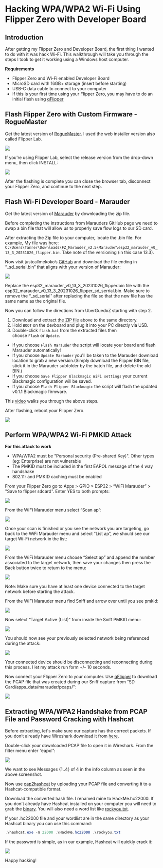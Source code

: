 # Hacking WPA/WPA2 Wi-Fi Using Flipper Zero with Developer Board

## Introduction
After getting my Flipper Zero and Developer Board, the first thing I wanted to do with it was hack Wi-Fi. This walkthrough will take you through the steps I took to get it working using a Windows host computer. 

**Requirements**
- Flipper Zero and Wi-Fi enabled Developer Board
- MicroSD card with 16GB+ storage (insert before starting)
- USB-C data cable to connect to your computer
- If this is your first time using your Flipper Zero, you may have to do an initial flash using [qFlipper](https://flipperzero.one/update)

## Flash Flipper Zero with Custom Firmware - RogueMaster
Get the latest version of [RogueMaster](https://github.com/RogueMaster/flipperzero-firmware-wPlugins/releases). I used the web installer version also called Flipper Lab.

![](images/roguemaster-latest.png)

If you're using Flipper Lab, select the release version from the drop-down menu, then click INSTALL:

![](images/flipper-lab-web-installer.png)

After the flashing is complete you can close the browser tab, disconnect your Flipper Zero, and continue to the next step.

## Flash Wi-Fi Developer Board - Marauder
Get the latest version of [Marauder](https://github.com/UberGuidoZ/Flipper/tree/main/Wifi_DevBoard/FZ_Marauder_Flasher) by downloading the zip file. 

Before completing the instructions from Marauders GitHub page we need to swap a bin file that will allow us to properly save flow logs to our SD card. 

After extracting the Zip file to your computer,  locate the .bin file. For example, My file was here: `C:\Users\Tanner\Downloads\FZ_Marauder_v2.5\Marauder\esp32_marauder_v0_13_3_20231026_flipper.bin`. Take note of the versioning (in this case 13.3).

Now visit justcallmekoko’s [GitHub](https://github.com/justcallmekoko/ESP32Marauder/releases) and download the file ending in “_sd_serial.bin” that aligns with your version of Marauder:

![](images/sd-serial-file.png)

Replace the esp32_marauder_v0_13_3_20231026_flipper.bin file with the esp32_marauder_v0_13_3_20231026_flipper_sd_serrial.bin. Make sure to remove the “_sd_serial” after replacing the file so that the new file has the same name as the original file. 

Now you can follow the directions from UberGuedoZ starting with step 2. 
1. Download and extract [the ZIP file](https://github.com/UberGuidoZ/Flipper/raw/main/Wifi_DevBoard/FZ_Marauder_Flasher/FZ_Marauder_v2.5.zip) above to the same directory.
2. Hold `BOOT` on the devboard and plug it into your PC directly via USB.
3. Double-click `flash.bat` from the extracted files then choose `Flash` or `Update`.
- If you choose `Flash Marauder` the script will locate your board and flash Marauder automatically!
- If you choose `Update Marauder` you'll be taken to the Marauder download location to grab a new version.(Simply download the Flipper BIN file, stick it in the Marauder subfolder by the batch file, and delete the old BIN.)
- If you choose `Save Flipper Blackmagic WiFi settings` your current Blackmagic configuration will be saved.
- If you choose `Flash Flipper Blackmagic` the script will flash the updated v0.1.1 Blackmagic firmware.

This [video](https://www.youtube.com/watch?v=um_acrDaBK4) walks you through the above steps.

After flashing, reboot your Flipper Zero.

![](images/reboot-flipper.png)

## Perform WPA/WPA2 Wi-Fi PMKID Attack
**For this attack to work**
- WPA/WPA2 must be "Personal security (Pre-shared Key)". Other types (eg: Enterprise) are not vulnerable
- The PMKID must be included in the first EAPOL message of the 4 way handshake
- 802.11r and PMKID caching must be enabled

From your Flipper Zero go to Apps > GPIO > ESP32 > “WiFi Marauder” > "Save to flipper sdcard". Enter YES to both prompts:

![](images/save-to-sd-card.png)

From the WiFi Marauder menu select “Scan ap”:

![](images/scan-ap.png)

Once your scan is finished or you see the network you are targeting, go back to the WiFi Marauder menu and select “List ap”, we should see our target Wi-Fi network in the list:

![](images/ap-list.png)

From the WiFi Marauder menu choose “Select ap” and append the number associated to the target network, then save your changes then press the Back button twice to return to the menu:

![](images/select-ap.png)

Note: Make sure you have at least one device connected to the target network before starting the attack.

From the WiFi Marauder menu find Sniff and arrow over until you see pmkid:

![](images/sniff-pmkid.png)

Now select “Target Active (List)” from inside the Sniff PMKID menu:

![](images/pmkid-target-active-list.png)

You should now see your previously selected network being referenced during the attack:

![](images/pmkid-deauth.png)

Your connected device should be disconnecting and reconnecting during this process. I let my attack run form +/- 10 seconds. 

Now connect your Flipper Zero to your computer. Use [qFlipper](https://flipperzero.one/update) to download the PCAP file that was created during our Sniff capture from “SD Card/apps_data/marauder/pcaps/”:

![](images/download-pcap.png)

## Extracting WPA/WPA2 Handshake from PCAP File and Password Cracking with Hashcat
Before extracting, let's make sure our capture has the correct packets. If you don’t already have Wireshark download it from [here](https://www.wireshark.org/download.html).

Double-click your downloaded PCAP file to open it in Wireshark. From the filter menu enter “eapol”:

![](images/wireshark-eapol.png)

We want to see Messages {1..4} of 4 in the info column as seen in the above screenshot. 

Now use [cap2hashcat](https://hashcat.net/cap2hashcat/) by uploading your PCAP file and converting it to a Hashcat-compatible format. 

Download the converted hash file. I renamed mine to HackMe.hc22000. If you don't already have Hashcat installed on your computer you will need to grab the [binary](https://hashcat.net/hashcat/). You will also need a word list like [rockyou.txt](https://github.com/brannondorsey/naive-hashcat/releases/download/data/rockyou.txt).

If your .hc22000 file and your wordlist are in the same directory as your Hashcat binary you can use this command:
```powershell
.\hashcat.exe -m 22000 .\HackMe.hc22000 .\rockyou.txt
```

If the password is simple, as in our example, Hashcat will quickly crack it:

![](images/hashcat-output.png)

Happy hacking!








